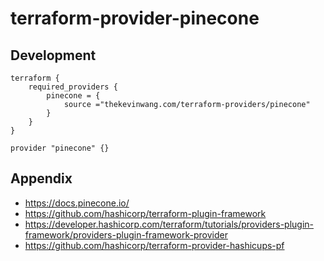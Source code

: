 # terraform-provider-pinecone

## Development

```hcl
terraform {
	required_providers {
		pinecone = {
			source ="thekevinwang.com/terraform-providers/pinecone"
		}
	}
}

provider "pinecone" {}
```

## Appendix

- https://docs.pinecone.io/
- https://github.com/hashicorp/terraform-plugin-framework
- https://developer.hashicorp.com/terraform/tutorials/providers-plugin-framework/providers-plugin-framework-provider
- https://github.com/hashicorp/terraform-provider-hashicups-pf
